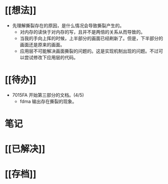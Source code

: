 # [[想法]]
- 先理解撕裂存在的原因，是什么情况会导致撕裂产生的。
	- 对内存的读快于对内存的写，且并不是两倍的关系从而导致的。
	- 当我的手向上挥的时候，上半部分的画面已经刷新了。但是，下半部分的画面还是原来的画面。
	- 应用层不可能解决画面撕裂的问题的。这是实现机制出现的问题。不过可以尝试修改下应用层的代码。
# [[待办]]
- 7015FA 开始第三部分的文档。(4/5)
	- fdma 输出存在撕裂的现象。
# 笔记

# [[已解决]]

# [[存档]]